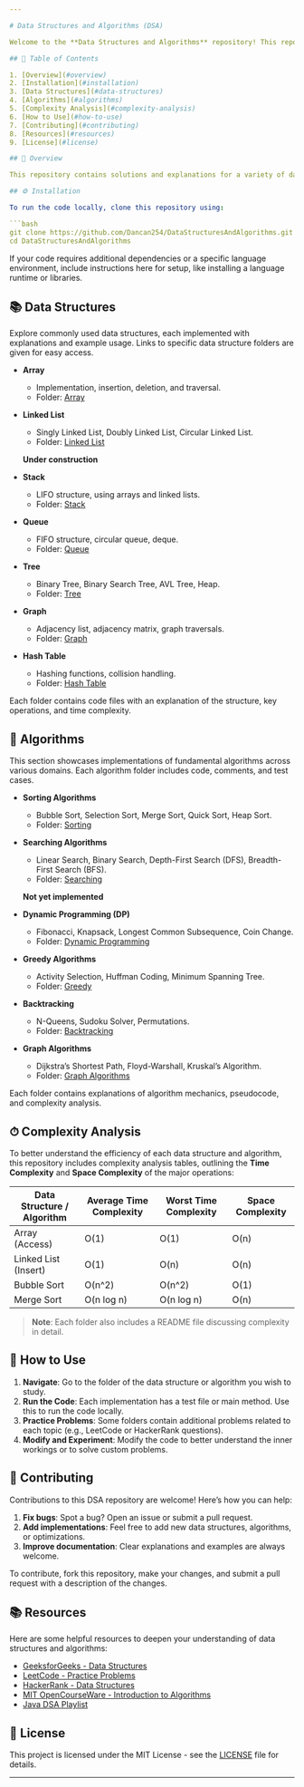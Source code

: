 ```yaml
---

# Data Structures and Algorithms (DSA)

Welcome to the **Data Structures and Algorithms** repository! This repo is a comprehensive collection of various DSA implementations, covering essential concepts, techniques, and problem-solving approaches commonly asked in technical interviews and coding competitions.

## 📑 Table of Contents

1. [Overview](#overview)
2. [Installation](#installation)
3. [Data Structures](#data-structures)
4. [Algorithms](#algorithms)
5. [Complexity Analysis](#complexity-analysis)
6. [How to Use](#how-to-use)
7. [Contributing](#contributing)
8. [Resources](#resources)
9. [License](#license)

## 🧩 Overview

This repository contains solutions and explanations for a variety of data structures and algorithms implemented in [your language(s)]. The goal is to provide clear, well-documented examples that can serve as a study guide, a coding reference, or a preparation resource for technical interviews.

## ⚙️ Installation

To run the code locally, clone this repository using:

```bash
git clone https://github.com/Dancan254/DataStructuresAndAlgorithms.git
cd DataStructuresAndAlgorithms
```

If your code requires additional dependencies or a specific language environment, include instructions here for setup, like installing a language runtime or libraries.

## 📚 Data Structures

Explore commonly used data structures, each implemented with explanations and example usage. Links to specific data structure folders are given for easy access.

- **Array**
  - Implementation, insertion, deletion, and traversal.
  - Folder: [Array](./Array)
- **Linked List**
  - Singly Linked List, Doubly Linked List, Circular Linked List.
  - Folder: [Linked List](./LinkedList)
 
  **Under construction**
- **Stack**
  - LIFO structure, using arrays and linked lists.
  - Folder: [Stack](./Stack)
- **Queue**
  - FIFO structure, circular queue, deque.
  - Folder: [Queue](./Queue)
- **Tree**
  - Binary Tree, Binary Search Tree, AVL Tree, Heap.
  - Folder: [Tree](./Tree)
- **Graph**
  - Adjacency list, adjacency matrix, graph traversals.
  - Folder: [Graph](./Graph)
- **Hash Table**
  - Hashing functions, collision handling.
  - Folder: [Hash Table](./HashTable)
  
Each folder contains code files with an explanation of the structure, key operations, and time complexity.

## 🔄 Algorithms

This section showcases implementations of fundamental algorithms across various domains. Each algorithm folder includes code, comments, and test cases.

- **Sorting Algorithms**
  - Bubble Sort, Selection Sort, Merge Sort, Quick Sort, Heap Sort.
  - Folder: [Sorting](./Sorting)
- **Searching Algorithms**
  - Linear Search, Binary Search, Depth-First Search (DFS), Breadth-First Search (BFS).
  - Folder: [Searching](./Searching)
 
  **Not yet implemented**
- **Dynamic Programming (DP)**
  - Fibonacci, Knapsack, Longest Common Subsequence, Coin Change.
  - Folder: [Dynamic Programming](./DynamicProgramming)
- **Greedy Algorithms**
  - Activity Selection, Huffman Coding, Minimum Spanning Tree.
  - Folder: [Greedy](./Greedy)
- **Backtracking**
  - N-Queens, Sudoku Solver, Permutations.
  - Folder: [Backtracking](./Backtracking)
- **Graph Algorithms**
  - Dijkstra’s Shortest Path, Floyd-Warshall, Kruskal’s Algorithm.
  - Folder: [Graph Algorithms](./GraphAlgorithms)

Each folder contains explanations of algorithm mechanics, pseudocode, and complexity analysis.

## ⏱ Complexity Analysis

To better understand the efficiency of each data structure and algorithm, this repository includes complexity analysis tables, outlining the **Time Complexity** and **Space Complexity** of the major operations:

| Data Structure / Algorithm | Average Time Complexity | Worst Time Complexity | Space Complexity |
|----------------------------|-------------------------|-----------------------|------------------|
| Array (Access)             | O(1)                   | O(1)                  | O(n)             |
| Linked List (Insert)       | O(1)                   | O(n)                  | O(n)             |
| Bubble Sort                | O(n^2)                 | O(n^2)                | O(1)             |
| Merge Sort                 | O(n log n)             | O(n log n)            | O(n)             |

> **Note**: Each folder also includes a README file discussing complexity in detail.

## 📝 How to Use

1. **Navigate**: Go to the folder of the data structure or algorithm you wish to study.
2. **Run the Code**: Each implementation has a test file or main method. Use this to run the code locally.
3. **Practice Problems**: Some folders contain additional problems related to each topic (e.g., LeetCode or HackerRank questions).
4. **Modify and Experiment**: Modify the code to better understand the inner workings or to solve custom problems.

## 🤝 Contributing

Contributions to this DSA repository are welcome! Here’s how you can help:

1. **Fix bugs**: Spot a bug? Open an issue or submit a pull request.
2. **Add implementations**: Feel free to add new data structures, algorithms, or optimizations.
3. **Improve documentation**: Clear explanations and examples are always welcome.

To contribute, fork this repository, make your changes, and submit a pull request with a description of the changes.

## 📚 Resources

Here are some helpful resources to deepen your understanding of data structures and algorithms:

- [GeeksforGeeks - Data Structures](https://www.geeksforgeeks.org/data-structures/)
- [LeetCode - Practice Problems](https://leetcode.com/)
- [HackerRank - Data Structures](https://www.hackerrank.com/domains/tutorials/10-days-of-js)
- [MIT OpenCourseWare - Introduction to Algorithms](https://ocw.mit.edu/courses/electrical-engineering-and-computer-science/6-006-introduction-to-algorithms-fall-2011/)
- [Java DSA Playlist](https://www.youtube.com/playlist?list=PL9gnSGHSqcnr_DxHsP7AW9ftq0AtAyYqJ)

## 📜 License

This project is licensed under the MIT License - see the [LICENSE](LICENSE) file for details.

---
```

